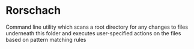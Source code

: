 # Rorschach

Command line utility which scans a root directory for any 
changes to files underneath this folder and executes 
user-specified actions on the files based on pattern matching 
rules